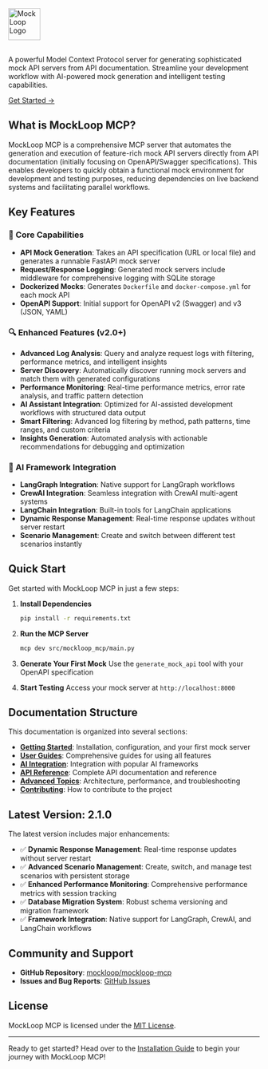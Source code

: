 <div class="hero-section">
  <img src="logo.png" alt="MockLoop Logo" style="height: 64px; margin-bottom: 1rem;">

  <p>A powerful Model Context Protocol server for generating sophisticated mock API servers from API documentation. Streamline your development workflow with AI-powered mock generation and intelligent testing capabilities.</p>
  <a href="getting-started/installation/" class="cta-button">Get Started →</a>
</div>

## What is MockLoop MCP?

MockLoop MCP is a comprehensive MCP server that automates the generation and execution of feature-rich mock API servers directly from API documentation (initially focusing on OpenAPI/Swagger specifications). This enables developers to quickly obtain a functional mock environment for development and testing purposes, reducing dependencies on live backend systems and facilitating parallel workflows.

## Key Features

### 🚀 Core Capabilities
- **API Mock Generation**: Takes an API specification (URL or local file) and generates a runnable FastAPI mock server
- **Request/Response Logging**: Generated mock servers include middleware for comprehensive logging with SQLite storage
- **Dockerized Mocks**: Generates `Dockerfile` and `docker-compose.yml` for each mock API
- **OpenAPI Support**: Initial support for OpenAPI v2 (Swagger) and v3 (JSON, YAML)

### 🔍 Enhanced Features (v2.0+)
- **Advanced Log Analysis**: Query and analyze request logs with filtering, performance metrics, and intelligent insights
- **Server Discovery**: Automatically discover running mock servers and match them with generated configurations
- **Performance Monitoring**: Real-time performance metrics, error rate analysis, and traffic pattern detection
- **AI Assistant Integration**: Optimized for AI-assisted development workflows with structured data output
- **Smart Filtering**: Advanced log filtering by method, path patterns, time ranges, and custom criteria
- **Insights Generation**: Automated analysis with actionable recommendations for debugging and optimization

### 🤖 AI Framework Integration
- **LangGraph Integration**: Native support for LangGraph workflows
- **CrewAI Integration**: Seamless integration with CrewAI multi-agent systems
- **LangChain Integration**: Built-in tools for LangChain applications
- **Dynamic Response Management**: Real-time response updates without server restart
- **Scenario Management**: Create and switch between different test scenarios instantly

## Quick Start

Get started with MockLoop MCP in just a few steps:

1. **Install Dependencies**
   ```bash
   pip install -r requirements.txt
   ```

2. **Run the MCP Server**
   ```bash
   mcp dev src/mockloop_mcp/main.py
   ```

3. **Generate Your First Mock**
   Use the `generate_mock_api` tool with your OpenAPI specification

4. **Start Testing**
   Access your mock server at `http://localhost:8000`

## Documentation Structure

This documentation is organized into several sections:

- **[Getting Started](getting-started/installation.md)**: Installation, configuration, and your first mock server
- **[User Guides](guides/basic-usage.md)**: Comprehensive guides for using all features
- **[AI Integration](ai-integration/overview.md)**: Integration with popular AI frameworks
- **[API Reference](api/mcp-tools.md)**: Complete API documentation and reference
- **[Advanced Topics](advanced/architecture.md)**: Architecture, performance, and troubleshooting
- **[Contributing](contributing/development-setup.md)**: How to contribute to the project

## Latest Version: 2.1.0

The latest version includes major enhancements:

- ✅ **Dynamic Response Management**: Real-time response updates without server restart
- ✅ **Advanced Scenario Management**: Create, switch, and manage test scenarios with persistent storage
- ✅ **Enhanced Performance Monitoring**: Comprehensive performance metrics with session tracking
- ✅ **Database Migration System**: Robust schema versioning and migration framework
- ✅ **Framework Integration**: Native support for LangGraph, CrewAI, and LangChain workflows

## Community and Support

- **GitHub Repository**: [mockloop/mockloop-mcp](https://github.com/mockloop/mockloop-mcp)
- **Issues and Bug Reports**: [GitHub Issues](https://github.com/mockloop/mockloop-mcp/issues)

## License

MockLoop MCP is licensed under the [MIT License](https://github.com/mockloop/mockloop-mcp/blob/main/LICENSE).

---

Ready to get started? Head over to the [Installation Guide](getting-started/installation.md) to begin your journey with MockLoop MCP!